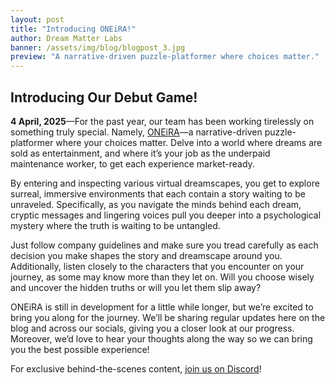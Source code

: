 ```yaml
---
layout: post
title: "Introducing ONEiRA!"
author: Dream Matter Labs
banner: /assets/img/blog/blogpost_3.jpg
preview: "A narrative-driven puzzle-platformer where choices matter."
---
```

<h2 class="post-heading">Introducing Our Debut Game!</h2>

**4 April, 2025**—For the past year, our team has been working tirelessly on something truly special. Namely, <a class="post-link" href="https://dreammatterlabs.com/">ONEiRA</a>—a narrative-driven puzzle-platformer where your choices matter. Delve into a world where dreams are sold as entertainment, and where it’s your job as the underpaid maintenance worker, to get each experience market-ready.

By entering and inspecting various virtual dreamscapes, you get to explore surreal, immersive environments that each contain a story waiting to be unraveled. Specifically, as you navigate the minds behind each dream, cryptic messages and lingering voices pull you deeper into a psychological mystery where the truth is waiting to be untangled.

Just follow company guidelines and make sure you tread carefully as each decision you make shapes the story and dreamscape around you. Additionally, listen closely to the characters that you encounter on your journey, as some may know more than they let on. Will you choose wisely and uncover the hidden truths or will you let them slip away?

ONEiRA is still in development for a little while longer, but we’re excited to bring you along for the journey. We’ll be sharing regular updates here on the blog and across our socials, giving you a closer look at our progress. Moreover, we’d love to hear your thoughts along the way so we can bring you the best possible experience!

For exclusive behind-the-scenes content, <a class="post-link" href="https://discord.gg/XAYvJhkkqE">join us on Discord</a>!
